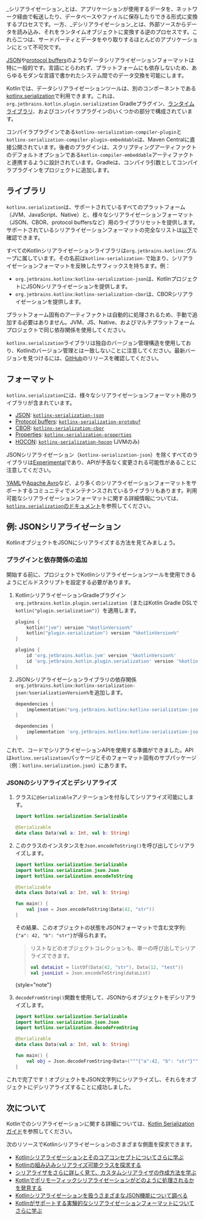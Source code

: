 [//]: # (title: シリアライゼーション)

_シリアライゼーション_とは、アプリケーションが使用するデータを、ネットワーク経由で転送したり、データベースやファイルに保存したりできる形式に変換するプロセスです。一方、_デシリアライゼーション_とは、外部ソースからデータを読み込み、それをランタイムオブジェクトに変換する逆のプロセスです。これら二つは、サードパーティとデータをやり取りするほとんどのアプリケーションにとって不可欠です。

[JSON](https://www.json.org/json-en.html)や[protocol buffers](https://developers.google.com/protocol-buffers)のようなデータシリアライゼーションフォーマットは特に一般的です。言語にとらわれず、プラットフォームにも依存しないため、あらゆるモダンな言語で書かれたシステム間でのデータ交換を可能にします。

Kotlinでは、データシリアライゼーションツールは、別のコンポーネントである[kotlinx.serialization](https://github.com/Kotlin/kotlinx.serialization)で利用できます。これは、`org.jetbrains.kotlin.plugin.serialization` Gradleプラグイン、[ランタイムライブラリ](#libraries)、およびコンパイラプラグインのいくつかの部分で構成されています。

コンパイラプラグインである`kotlinx-serialization-compiler-plugin`と`kotlinx-serialization-compiler-plugin-embeddable`は、Maven Centralに直接公開されています。後者のプラグインは、スクリプティングアーティファクトのデフォルトオプションである`kotlin-compiler-embeddable`アーティファクトと連携するように設計されています。Gradleは、コンパイラ引数としてコンパイラプラグインをプロジェクトに追加します。

## ライブラリ

`kotlinx.serialization`は、サポートされているすべてのプラットフォーム（JVM、JavaScript、Native）と、様々なシリアライゼーションフォーマット（JSON、CBOR、protocol buffersなど）用のライブラリセットを提供します。サポートされているシリアライゼーションフォーマットの完全なリストは[以下](#formats)で確認できます。

すべてのKotlinシリアライゼーションライブラリは`org.jetbrains.kotlinx:`グループに属しています。その名前は`kotlinx-serialization-`で始まり、シリアライゼーションフォーマットを反映したサフィックスを持ちます。例：
*   `org.jetbrains.kotlinx:kotlinx-serialization-json`は、KotlinプロジェクトにJSONシリアライゼーションを提供します。
*   `org.jetbrains.kotlinx:kotlinx-serialization-cbor`は、CBORシリアライゼーションを提供します。

プラットフォーム固有のアーティファクトは自動的に処理されるため、手動で追加する必要はありません。JVM、JS、Native、およびマルチプラットフォームプロジェクトで同じ依存関係を使用してください。

`kotlinx.serialization`ライブラリは独自のバージョン管理構造を使用しており、Kotlinのバージョン管理とは一致しないことに注意してください。最新バージョンを見つけるには、[GitHub](https://github.com/Kotlin/kotlinx.serialization/releases)のリリースを確認してください。

## フォーマット

`kotlinx.serialization`には、様々なシリアライゼーションフォーマット用のライブラリが含まれています。

*   [JSON](https://www.json.org/): [`kotlinx-serialization-json`](https://github.com/Kotlin/kotlinx.serialization/blob/master/formats/README.md#json)
*   [Protocol buffers](https://developers.google.com/protocol-buffers): [`kotlinx-serialization-protobuf`](https://github.com/Kotlin/kotlinx.serialization/blob/master/formats/README.md#protobuf)
*   [CBOR](https://cbor.io/): [`kotlinx-serialization-cbor`](https://github.com/Kotlin/kotlinx.serialization/blob/master/formats/README.md#cbor)
*   [Properties](https://en.wikipedia.org/wiki/.properties): [`kotlinx-serialization-properties`](https://github.com/Kotlin/kotlinx.serialization/blob/master/formats/README.md#properties)
*   [HOCON](https://github.com/lightbend/config/blob/master/HOCON.md): [`kotlinx-serialization-hocon`](https://github.com/Kotlin/kotlinx.serialization/blob/master/formats/README.md#hocon) (JVMのみ)

JSONシリアライゼーション（`kotlinx-serialization-json`）を除くすべてのライブラリは[Experimental](components-stability.md)であり、APIが予告なく変更される可能性があることに注意してください。

[YAML](https://yaml.org/)や[Apache Avro](https://avro.apache.org/)など、より多くのシリアライゼーションフォーマットをサポートするコミュニティでメンテナンスされているライブラリもあります。利用可能なシリアライゼーションフォーマットに関する詳細情報については、[`kotlinx.serialization`のドキュメント](https://github.com/Kotlin/kotlinx.serialization/blob/master/formats/README.md)を参照してください。

## 例: JSONシリアライゼーション

KotlinオブジェクトをJSONにシリアライズする方法を見てみましょう。

### プラグインと依存関係の追加

開始する前に、プロジェクトでKotlinシリアライゼーションツールを使用できるようにビルドスクリプトを設定する必要があります。

1.  KotlinシリアライゼーションGradleプラグイン`org.jetbrains.kotlin.plugin.serialization`（またはKotlin Gradle DSLで`kotlin("plugin.serialization")`）を適用します。

    <tabs group="build-script">
    <tab title="Kotlin" group-key="kotlin">

    ```kotlin
    plugins {
        kotlin("jvm") version "%kotlinVersion%"
        kotlin("plugin.serialization") version "%kotlinVersion%"
    }
    ```

    </tab>
    <tab title="Groovy" group-key="groovy">

    ```groovy
    plugins {
        id 'org.jetbrains.kotlin.jvm' version '%kotlinVersion%'
        id 'org.jetbrains.kotlin.plugin.serialization' version '%kotlinVersion%'  
    }
    ```

    </tab>
    </tabs>

2.  JSONシリアライゼーションライブラリの依存関係`org.jetbrains.kotlinx:kotlinx-serialization-json:%serializationVersion%`を追加します。

    <tabs group="build-script">
    <tab title="Kotlin" group-key="kotlin">

    ```kotlin
    dependencies {
        implementation("org.jetbrains.kotlinx:kotlinx-serialization-json:%serializationVersion%")
    }
    ```

    </tab>
    <tab title="Groovy" group-key="groovy">

    ```groovy
    dependencies {
        implementation 'org.jetbrains.kotlinx:kotlinx-serialization-json:%serializationVersion%'
    }
    ```

    </tab>
    </tabs>

これで、コードでシリアライゼーションAPIを使用する準備ができました。APIは`kotlinx.serialization`パッケージとそのフォーマット固有のサブパッケージ（例：`kotlinx.serialization.json`）にあります。

### JSONのシリアライズとデシリアライズ

1.  クラスに`@Serializable`アノテーションを付与してシリアライズ可能にします。

    ```kotlin
    import kotlinx.serialization.Serializable
    
    @Serializable
    data class Data(val a: Int, val b: String)
    ```

2.  このクラスのインスタンスを`Json.encodeToString()`を呼び出してシリアライズします。

    ```kotlin
    import kotlinx.serialization.Serializable
    import kotlinx.serialization.json.Json
    import kotlinx.serialization.encodeToString
    
    @Serializable
    data class Data(val a: Int, val b: String)
    
    fun main() {
        val json = Json.encodeToString(Data(42, "str"))
    }
    ```

    その結果、このオブジェクトの状態をJSONフォーマットで含む文字列:`{"a": 42, "b": "str"}`が得られます。

    > リストなどのオブジェクトコレクションも、単一の呼び出しでシリアライズできます。
    > 
    > ```kotlin
    > val dataList = listOf(Data(42, "str"), Data(12, "test"))
    > val jsonList = Json.encodeToString(dataList)
    > ```
    > 
    {style="note"}

3.  `decodeFromString()`関数を使用して、JSONからオブジェクトをデシリアライズします。

    ```kotlin
    import kotlinx.serialization.Serializable
    import kotlinx.serialization.json.Json
    import kotlinx.serialization.decodeFromString
    
    @Serializable
    data class Data(val a: Int, val b: String)
    
    fun main() {
        val obj = Json.decodeFromString<Data>("""{"a":42, "b": "str"}""")
    }
    ```

これで完了です！オブジェクトをJSON文字列にシリアライズし、それらをオブジェクトにデシリアライズすることに成功しました。

## 次について

Kotlinでのシリアライゼーションに関する詳細については、[Kotlin Serialization ガイド](https://github.com/Kotlin/kotlinx.serialization/blob/master/docs/serialization-guide.md)を参照してください。

次のリソースでKotlinシリアライゼーションのさまざまな側面を探求できます。

*   [Kotlinシリアライゼーションとそのコアコンセプトについてさらに学ぶ](https://github.com/Kotlin/kotlinx.serialization/blob/master/docs/basic-serialization.md)
*   [Kotlinの組み込みシリアライズ可能クラスを探求する](https://github.com/Kotlin/kotlinx.serialization/blob/master/docs/builtin-classes.md)
*   [シリアライザをさらに詳しく見て、カスタムシリアライザの作成方法を学ぶ](https://github.com/Kotlin/kotlinx.serialization/blob/master/docs/serializers.md)
*   [Kotlinでポリモーフィックシリアライゼーションがどのように処理されるかを発見する](https://github.com/Kotlin/kotlinx.serialization/blob/master/docs/polymorphism.md#open-polymorphism)
*   [Kotlinシリアライゼーションを扱うさまざまなJSON機能について調べる](https://github.com/Kotlin/kotlinx.serialization/blob/master/docs/json.md#json-elements)
*   [Kotlinがサポートする実験的なシリアライゼーションフォーマットについてさらに学ぶ](https://github.com/Kotlin/kotlinx.serialization/blob/master/docs/formats.md)